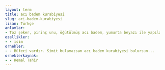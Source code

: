 ```yaml
---
layout: term
title: acı badem kurabiyesi
slug: aci-badem-kurabiyesi
lisan: Türkçe
anlamlar:
- Toz şeker, pirinç unu, öğütülmüş acı badem, yumurta beyazı ile yapılan ve üzerine acı badem konularak fırında pişirilen bir tür kurabiye
ozellikler:
- - isim
ornekler:
- - Büfeci vardır. Simit bulamazsan acı badem kurabiyesi bulursun...
orneklerkaynak:
- - Kemal Tahir
---
```

